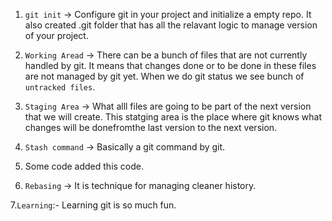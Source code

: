 1. `git init` -> Configure git in your project and initialize a empty repo. It also created .git folder that has all the relavant logic to manage version of your project.
2. `Working Aread` -> There can be a bunch of files that are not currently handled by git. It means that changes done or to be done in these files are not managed by git yet.
When we do git status we see bunch of `untracked files`.

3. `Staging Area` -> What alll files are going to be part of the next version that we will create. This statging area is the place where git knows what changes will be donefromthe last version to the next version.
4. `Stash command` ->  Basically a git command by git.
5. Some code added this code.



5. `Rebasing` -> It is technique for managing cleaner history.


7.`Learning`:- Learning git is so much fun.